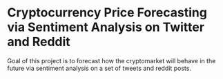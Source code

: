 # Cryptocurrency Price Forecasting via Sentiment Analysis on Twitter and Reddit

Goal of this project is to forecast how the cryptomarket will behave in the future via sentiment analysis on a set of tweets and reddit posts.
